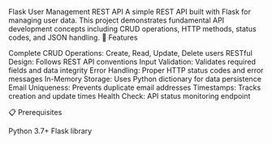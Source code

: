 Flask User Management REST API
A simple REST API built with Flask for managing user data. This project demonstrates fundamental API development concepts including CRUD operations, HTTP methods, status codes, and JSON handling.
🚀 Features

Complete CRUD Operations: Create, Read, Update, Delete users
RESTful Design: Follows REST API conventions
Input Validation: Validates required fields and data integrity
Error Handling: Proper HTTP status codes and error messages
In-Memory Storage: Uses Python dictionary for data persistence
Email Uniqueness: Prevents duplicate email addresses
Timestamps: Tracks creation and update times
Health Check: API status monitoring endpoint

📋 Prerequisites

Python 3.7+
Flask library
